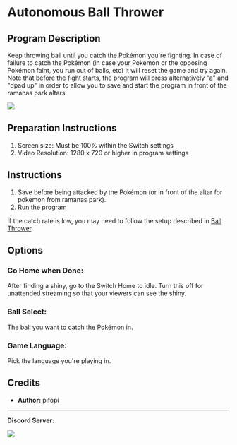 # Autonomous Ball Thrower

## Program Description

Keep throwing ball until you catch the Pokémon you're fighting. In case of failure to catch the Pokémon (in case your Pokémon or the opposing Pokémon faint, you run out of balls, etc) it will reset the game and try again. Note that before the fight starts, the program will press alternatively "a" and "dpad up" in order to allow you to save and start the program in front of the ramanas park altars.

<img src="images/AutonomousBallThrower-0.png">

## Preparation Instructions

1. Screen size: Must be 100% within the Switch settings
2. Video Resolution: 1280 x 720 or higher in program settings

## Instructions

1. Save before being attacked by the Pokémon (or in front of the altar for pokemon from ramanas park).
2. Run the program

If the catch rate is low, you may need to follow the setup described in [Ball Thrower](BallThrower.md).

## Options

### Go Home when Done:

After finding a shiny, go to the Switch Home to idle. Turn this off for unattended streaming so that your viewers can see the shiny.

### Ball Select:

The ball you want to catch the Pokémon in.

### Game Language:

Pick the language you're playing in.


## Credits

- **Author:** pifopi


<hr>

**Discord Server:** 

[<img src="https://canary.discordapp.com/api/guilds/695809740428673034/widget.png?style=banner2">](https://discord.gg/cQ4gWxN)


